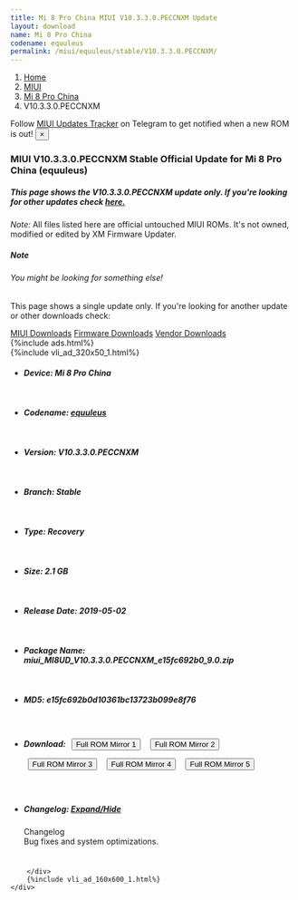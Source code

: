 ```yaml
---
title: Mi 8 Pro China MIUI V10.3.3.0.PECCNXM Update
layout: download
name: Mi 8 Pro China
codename: equuleus
permalink: /miui/equuleus/stable/V10.3.3.0.PECCNXM/
---
```

<nav aria-label="breadcrumb">
    <ol class="breadcrumb">
        <li class="breadcrumb-item"><a href="/">Home</a></li>
        <li class="breadcrumb-item"><a href="/miui/">MIUI</a></li>
        <li class="breadcrumb-item"><a href="/miui/equuleus/">Mi 8 Pro China</a></li>
        <li class="breadcrumb-item active" aria-current="page">V10.3.3.0.PECCNXM</li>
    </ol>
</nav>
<div class="alert alert-primary alert-dismissible fade show" role="alert">
    Follow <a href="https://t.me/MIUIUpdatesTracker" class="alert-link">MIUI Updates Tracker</a> on Telegram to get
    notified when a new ROM is out!
    <button type="button" class="close" data-dismiss="alert" aria-label="Close">
        <span aria-hidden="true">&times;</span>
    </button>
</div>
<div class="col-12 mx-auto">
    <h3 class="title bg-light p-2 rounded">MIUI V10.3.3.0.PECCNXM Stable Official Update for Mi 8 Pro China (equuleus)</h3>
    <h5>This page shows the V10.3.3.0.PECCNXM update only. If you're looking for other updates check
        <a href="/miui/equuleus/">here.</a></h5>
    <p><i>Note: </i>All files listed here are official untouched MIUI ROMs.
        It's not owned, modified or edited by XM Firmware Updater.</p>
    <div class="card">
        <div class="card-body">
            <h5 class="card-title">Note</h5>
            <h6 class="card-subtitle mb-2 text-muted">You might be looking for something else!</h6>
            <p class="card-text">This page shows a single update only.
                If you're looking for another update or other downloads check:</p>
            <a href="/miui/" class="card-link">MIUI Downloads</a>
            <a href="/firmware/" class="card-link">Firmware Downloads</a>
            <a href="/vendor/" class="card-link">Vendor Downloads</a>
        </div>
    </div>
    {%include ads.html%}
    <div class="row justify-content-center">
        <div class="col-10" id="downloads">
                    <div class="card card-body">
            {%include vli_ad_320x50_1.html%}
            <ul class="list-unstyled">
                <li style="padding-bottom: 10px;">
                    <h5><b>Device: </b>Mi 8 Pro China</h5>
                </li>
                <li style="padding-bottom: 10px;">
                    <h5><b>Codename: </b> <a href="/miui/equuleus/" target="_blank">equuleus</a> </h5>
                </li>
                <li style="padding-bottom: 10px;">
                    <h5><b>Version: </b>V10.3.3.0.PECCNXM</h5>
                </li>
                <li style="padding-bottom: 10px;">
                    <h5><b>Branch: </b>Stable</h5>
                </li>
                <li style="padding-bottom: 10px;">
                    <h5><b>Type: </b>Recovery</h5>
                </li>
                <li style="padding-bottom: 10px;">
                    <h5><b>Size: </b>2.1 GB</h5>
                </li>
                <li style="padding-bottom: 10px;">
                    <h5><b>Release Date: </b>2019-05-02</h5>
                </li>
                <li style="padding-bottom: 10px;">
                    <h5><b>Package Name: </b><span id="filename" class="text-dark">miui_MI8UD_V10.3.3.0.PECCNXM_e15fc692b0_9.0.zip</span></h5>
                </li>
                <li style="padding-bottom: 10px;">
                    <h5><b>MD5: </b><span id="md5" class="text-muted">e15fc692b0d10361bc13723b099e8f76</span></h5>
                </li>
                <li style="padding-bottom: 10px;">
                    <h5><b>Download: </b> <button type="button" id="download" class="btn btn-primary" style="margin: 7px;" onclick="window.open('https://cdnorg.d.miui.com/V10.3.3.0.PECCNXM/miui_MI8UD_V10.3.3.0.PECCNXM_e15fc692b0_9.0.zip', '_blank');"><i class="fa fa-download"></i> Full ROM Mirror 1</button> <button type="button" id="download" class="btn btn-primary" style="margin: 7px;" onclick="window.open('https://bkt-sgp-miui-ota-update-alisgp.oss-ap-southeast-1.aliyuncs.com/V10.3.3.0.PECCNXM/miui_MI8UD_V10.3.3.0.PECCNXM_e15fc692b0_9.0.zip', '_blank');"><i class="fa fa-download"></i> Full ROM Mirror 2</button> <button type="button" id="download" class="btn btn-primary" style="margin: 7px;" onclick="window.open('https://bn.d.miui.com/V10.3.3.0.PECCNXM/miui_MI8UD_V10.3.3.0.PECCNXM_e15fc692b0_9.0.zip', '_blank');"><i class="fa fa-download"></i> Full ROM Mirror 3</button> <button type="button" id="download" class="btn btn-primary" style="margin: 7px;" onclick="window.open('https://bigota.d.miui.com/V10.3.3.0.PECCNXM/miui_MI8UD_V10.3.3.0.PECCNXM_e15fc692b0_9.0.zip', '_blank');"><i class="fa fa-download"></i> Full ROM Mirror 4</button> <button type="button" id="download" class="btn btn-primary" style="margin: 7px;" onclick="window.open('https://hugeota.d.miui.com/V10.3.3.0.PECCNXM/miui_MI8UD_V10.3.3.0.PECCNXM_e15fc692b0_9.0.zip', '_blank');"><i class="fa fa-download"></i> Full ROM Mirror 5</button></h5>
                </li>
                <li style="padding-bottom: 10px;">
                    <h5><b>Changelog: </b><a href="#equuleus_1_changelog" data-toggle="collapse" role="button"
                            aria-expanded="false" aria-controls="equuleus_1_changelog"> <i class="fa fa-arrow-down"
                                aria-hidden="true"></i> Expand/Hide</a></h5>
                    <div class="collapse" id="equuleus_1_changelog">
                        <p id="changelog_text">Changelog<br>Bug fixes and system optimizations.</p>
                    </div>
                </li>
            </ul>
        </div>

        </div>
        {%include vli_ad_160x600_1.html%}
    </div>
</div>
